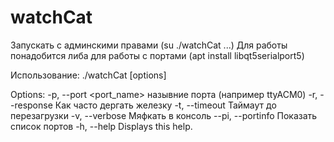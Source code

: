 # watchCat
Запускать с админскими правами (su ./watchCat ...) 
Для работы понадобится либа для работы с портами (apt install libqt5serialport5)

Использование: ./watchCat [options]

Options:
  -p, --port <port_name>  назывние порта (например ttyACM0)
  -r, --response <sec>    Как часто дергать железку
  -t, --timeout <sec>     Таймаут до перезагрузки
  -v, --verbose           Мяфкать в консоль
  --pi, --portinfo        Показать список портов
  -h, --help              Displays this help.
